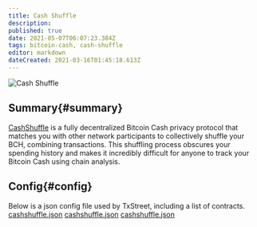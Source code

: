 ```yaml
---
title: Cash Shuffle
description:
published: true
date: 2021-05-07T06:07:23.384Z
tags: bitcoin-cash, cash-shuffle
editor: markdown
dateCreated: 2021-03-16T01:45:18.613Z
---
```


![Cash Shuffle](https://txstreet.com/static/img/singles/house_logos/cashshuffle.png)

## Summary{#summary}

[CashShuffle](https://cashshuffle.com/) is a fully decentralized Bitcoin Cash privacy protocol that matches you with other network participants to collectively shuffle your BCH, combining transactions. This shuffling process obscures your spending history and makes it incredibly difficult for anyone to track your Bitcoin Cash using chain analysis.


## Config{#config}

Below is a json config file used by TxStreet, including a list of contracts. [cashshuffle.json](/bitcoincash/houses/cashshuffle.json) [cashshuffle.json](/bitcoincash/houses/cashshuffle.json) [cashshuffle.json](/bitcoincash/houses/cashshuffle.json)
